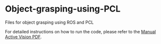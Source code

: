 # Object-grasping-using-PCL
 Files for object grasping using ROS and PCL 

 For detailed instructions on how to run the code, please refer to the [Manual Active Vision PDF](https://github.com/shivasurya1999/seg/blob/main/Manual_active_vision.pdf).

